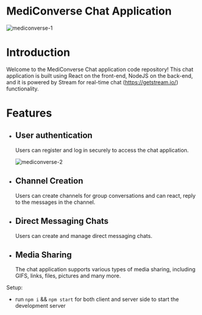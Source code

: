 # MediConverse Chat Application 
![mediconverse-1](https://github.com/Shanmukhi-gandham02/medi-converse/assets/84323709/3cfe5e49-bc9d-4380-90ef-740d74d173b3)

# Introduction
Welcome to the MediConverse Chat application code repository! This chat application is built using React on the front-end, NodeJS on the back-end, and it is powered by Stream for real-time chat (https://getstream.io/) functionality.
# Features
* ## User authentication
   Users can register and log in securely to access the chat application.

   ![mediconverse-2](https://github.com/Shanmukhi-gandham02/medi-converse/assets/84323709/554b36dd-eb68-4308-833e-3c80883523c7)
* ## Channel Creation
   Users can create channels for group conversations and can react, reply to the messages in the channel.
* ## Direct Messaging Chats
   Users can create and manage direct messaging chats.
* ## Media Sharing
   The chat application supports various types of media sharing, including GIFS, links, files, pictures and many more.

Setup:
* run `npm i` && `npm start` for both client and server side to start the development server
